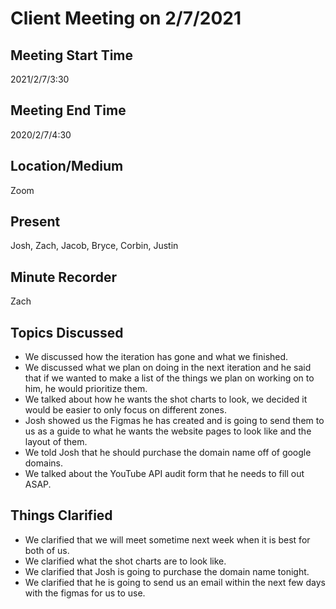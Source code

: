 # Client Meeting on 2/7/2021

## Meeting Start Time

2021/2/7/3:30

## Meeting End Time

2020/2/7/4:30

## Location/Medium

Zoom

## Present

Josh, Zach, Jacob, Bryce, Corbin, Justin

## Minute Recorder

Zach

## Topics Discussed

- We discussed how the iteration has gone and what we finished. 
- We discussed what we plan on doing in the next iteration and he said that if we wanted to make a list of the things we plan on working on to him, he would prioritize them. 
- We talked about how he wants the shot charts to look, we decided it would be easier to only focus on different zones. 
- Josh showed us the Figmas he has created and is going to send them to us as a guide to what he wants the website pages to look like and the layout of them. 
- We told Josh that he should purchase the domain name off of google domains.
- We talked about the YouTube API audit form that he needs to fill out ASAP.  

## Things Clarified

- We clarified that we will meet sometime next week when it is best for both of us. 
- We clarified what the shot charts are to look like. 
- We clarified that Josh is going to purchase the domain name tonight. 
- We clarified that he is going to send us an email within the next few days with the figmas for us to use. 
